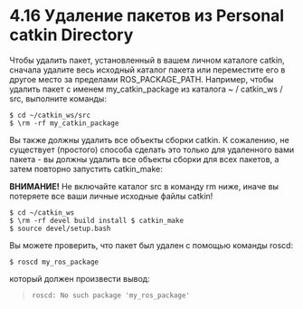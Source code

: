 # 4.16 Удаление пакетов из Personal catkin Directory

Чтобы удалить пакет, установленный в вашем личном каталоге catkin, сначала удалите весь исходный каталог пакета или переместите его в другое место за пределами ROS\_PACKAGE\_PATH. Например, чтобы удалить пакет с именем my\_catkin\_package из каталога ~ / catkin\_ws / src, выполните команды:

```text
$ cd ~/catkin_ws/src
$ \rm -rf my_catkin_package
```

Вы также должны удалить все объекты сборки catkin. К сожалению, не существует \(простого\) способа сделать это только для удаленного вами пакета - вы должны удалить все объекты сборки для всех пакетов, а затем повторно запустить catkin\_make:

 **ВНИМАНИЕ!** Не включайте каталог src в команду rm ниже, иначе вы потеряете все ваши личные исходные файлы catkin!

```text
$ cd ~/catkin_ws
$ \rm -rf devel build install $ catkin_make
$ source devel/setup.bash
```

Вы можете проверить, что пакет был удален с помощью команды roscd:

```text
$ roscd my_ros_package
```

который должен произвести вывод:

> ```text
> roscd: No such package 'my_ros_package'
> ```

